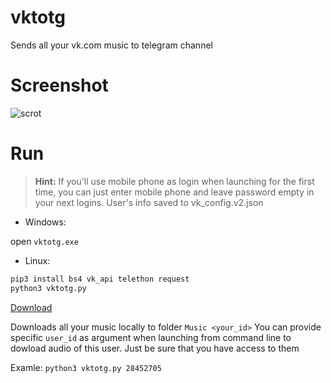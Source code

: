 # vktotg
Sends all your vk.com music to telegram channel

# Screenshot
![scrot](https://pp.userapi.com/c840120/v840120186/389f0/fzL77Diyu3o.jpg)

# Run

>**Hint:** If you'll use mobile phone as login when launching for the first time,
       you can just enter mobile phone and leave password empty in your next logins.
       User's info saved to vk_config.v2.json

 - Windows:

 open `vktotg.exe`
 
 - Linux: 

 ```bash
 pip3 install bs4 vk_api telethon request
 python3 vktotg.py
 ```

[Download](https://github.com/HaCk3Dq/vktotg/archive/master.zip)


Downloads all your music locally to folder `Music <your_id>`
You can provide specific `user_id` as argument when launching from command line to dowload audio of this user. Just be sure that you have access to them

Examle:
 `python3 vktotg.py 28452705`
